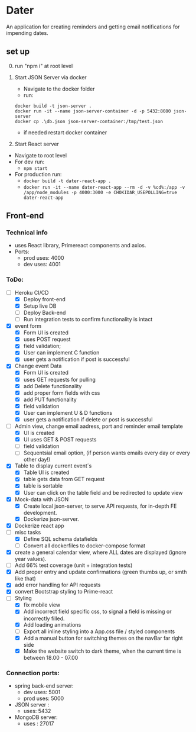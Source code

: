 # Dater

An application for creating reminders and getting email notifications for impending dates.

## set up

0. run "npm i" at root level

1. Start JSON Server via docker

    - Navigate to the docker folder
    - run:
    ```
    docker build -t json-server .
    docker run -it --name json-server-container -d -p 5432:8080 json-server
    docker cp .\db.json json-server-container:/tmp/test.json
    ```
    - if needed restart docker container

2. Start React server

-   Navigate to root level
-   For dev run:
    -   `npm start`
-   For production run:
    -   `docker build -t dater-react-app .`
    -   `docker run -it --name dater-react-app --rm -d -v %cd%:/app -v /app/node_modules -p 4000:3000 -e CHOKIDAR_USEPOLLING=true dater-react-app`

## Front-end

### Technical info

-   uses React library, Primereact components and axios.
-   Ports:
    -   prod uses: 4000
    -   dev uses: 4001

### ToDo:
  - [ ] Heroku CI/CD
     - [x] Deploy front-end
     - [x] Setup live DB
     - [ ] Deploy Back-end
     - [ ] Run integration tests to confirm functionality is intact
  - [x] event form
      -   [x] Form UI is created
      -   [x] uses POST request
      -   [x] field validation;
      -   [x] User can implement C function
      -   [x] user gets a notification if post is successful
  - [x] Change event Data
      -   [x] Form UI is created
      -   [x] uses GET requests for pulling
      -   [x] add Delete functionality
      -   [x] add proper form fields with css
      -   [x] add PUT functionality
      -   [x] field validation
      -   [x] User can implement U & D functions
      -   [x] user gets a notification if delete or post is successful
  - [ ] Admin view, change email aadress, port and reminder email template
      - [x] UI is created
      - [x] UI uses GET & POST requests
      - [ ] field validation
      - [ ] Sequentsial email option, (if person wants emails every day or every other day!)
  - [x] Table to display current event´s
      -   [x] Table UI is created
      -   [x] table gets data from GET request
      -   [x] table is sortable
      -   [x] User can click on the table field and be redirected to update view
  - [x] Mock-data with JSON
      -   [x] Create local json-server, to serve API requests, for in-depth FE development.
      -   [x] Dockerize json-server.
  - [x] Dockerize react app
  - [ ] misc tasks
      -   [x] Define SQL schema datafields
      -   [ ] Convert all dockerfiles to docker-compose format
  - [x] create a general calendar view, where ALL dates are displayed (ignore year values).
  - [ ] Add 66% test coverage (unit + integration tests)
  - [x] Add proper entry and update confirmations (green thumbs up, or smth like that)
  - [x] add error handling for API requests
  - [x] convert Bootstrap styling to Prime-react
  - [ ] Styling
      - [x] fix mobile view
      - [x] Add incorrect field specific css, to signal a field is missing or incorrectly filled. 
      - [x] Add loading animations
      - [ ] Export all inline styling into a App.css file / styled components
      - [x] Add a manual button for switching themes on the navBar far right side
      - [x] Make the website switch to dark theme, when the current time is between 18.00 - 07.00

### Connection ports:
- spring back-end server:
    -   dev uses: 5001
    -   prod uses: 5000
- JSON server : 
    - uses: 5432
- MongoDB server:
    - uses : 27017

